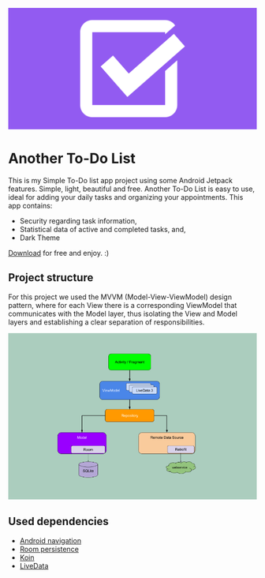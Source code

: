 ![banner](images/banner.png)

# Another To-Do List

This is my Simple To-Do list app project using some Android Jetpack features. Simple, light, beautiful and free. Another To-Do List is easy to use, ideal for adding your daily tasks and organizing your appointments. This app contains:

- Security regarding task information,
- Statistical data of active and completed tasks, and,
- Dark Theme

[Download]() for free and enjoy. :)

## Project structure

For this project we used the MVVM (Model-View-ViewModel) design pattern, where for each View there is a corresponding ViewModel that communicates with the Model layer, thus isolating the View and Model layers and establishing a clear separation of responsibilities.

![mvvm](images/structure.png)

## Used dependencies

- [Android navigation](https://developer.android.com/guide/navigation/navigation-getting-started)
- [Room persistence](https://developer.android.com/topic/libraries/architecture/room)
- [Koin](https://insert-koin.io)
- [LiveData](https://developer.android.com/topic/libraries/architecture/livedata)
